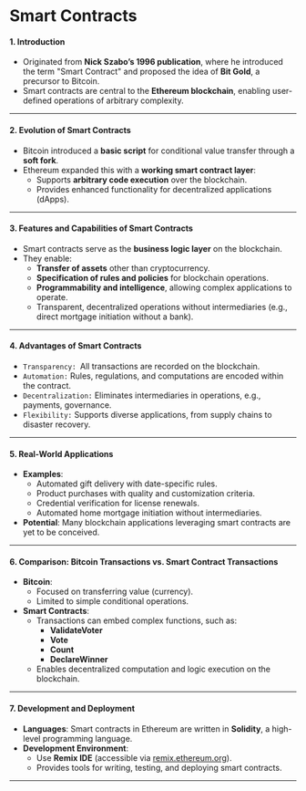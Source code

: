 # **Smart Contracts**

#### **1. Introduction**

- Originated from **Nick Szabo’s 1996 publication**, where he introduced the term "Smart Contract" and proposed the idea of **Bit Gold**, a precursor to Bitcoin.
- Smart contracts are central to the **Ethereum blockchain**, enabling user-defined operations of arbitrary complexity.

---

#### **2. Evolution of Smart Contracts**

- Bitcoin introduced a **basic script** for conditional value transfer through a **soft fork**.
- Ethereum expanded this with a **working smart contract layer**:
    - Supports **arbitrary code execution** over the blockchain.
    - Provides enhanced functionality for decentralized applications (dApps).

---

#### **3. Features and Capabilities of Smart Contracts**

- Smart contracts serve as the **business logic layer** on the blockchain.
- They enable:
    - **Transfer of assets** other than cryptocurrency.
    - **Specification of rules and policies** for blockchain operations.
    - **Programmability and intelligence**, allowing complex applications to operate.
    - Transparent, decentralized operations without intermediaries (e.g., direct mortgage initiation without a bank).

---

#### **4. Advantages of Smart Contracts**

- `Transparency: `All transactions are recorded on the blockchain.
- `Automation:` Rules, regulations, and computations are encoded within the contract.
- `Decentralization:` Eliminates intermediaries in operations, e.g., payments, governance.
- `Flexibility:` Supports diverse applications, from supply chains to disaster recovery.

---

#### **5. Real-World Applications**

- **Examples**:
    - Automated gift delivery with date-specific rules.
    - Product purchases with quality and customization criteria.
    - Credential verification for license renewals.
    - Automated home mortgage initiation without intermediaries.
- **Potential**: Many blockchain applications leveraging smart contracts are yet to be conceived.

---

#### **6. Comparison: Bitcoin Transactions vs. Smart Contract Transactions**

- **Bitcoin**:
    - Focused on transferring value (currency).
    - Limited to simple conditional operations.
- **Smart Contracts**:
    - Transactions can embed complex functions, such as:
        - **ValidateVoter**
        - **Vote**
        - **Count**
        - **DeclareWinner**
    - Enables decentralized computation and logic execution on the blockchain.

---

#### **7. Development and Deployment**

- **Languages**: Smart contracts in Ethereum are written in **Solidity**, a high-level programming language.
- **Development Environment**:
    - Use **Remix IDE** (accessible via [remix.ethereum.org](https://remix.ethereum.org)).
    - Provides tools for writing, testing, and deploying smart contracts.

---


